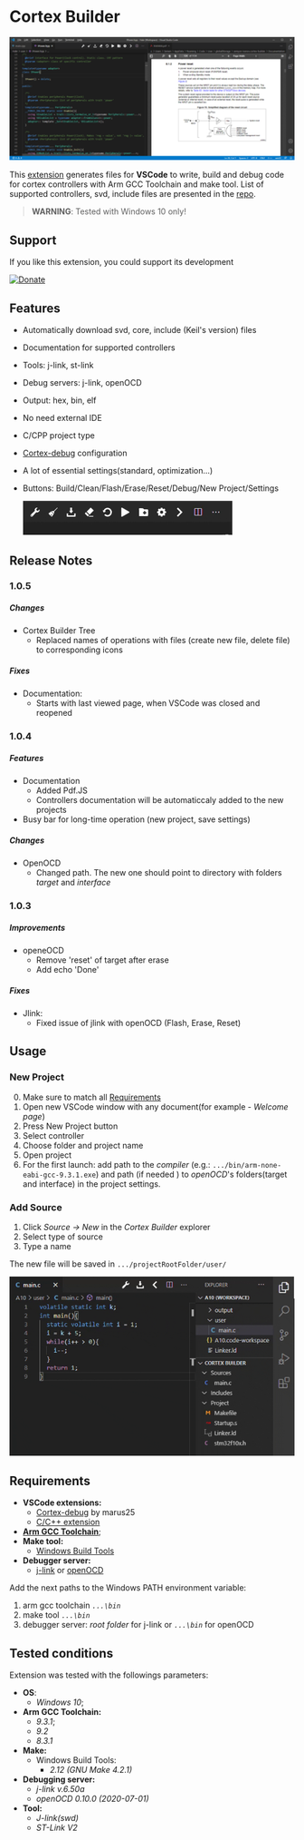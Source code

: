 # Cortex Builder

![Front](https://raw.githubusercontent.com/7bnx/Cortex-Builder/master/resources/media/Front.png)

This [extension](https://marketplace.visualstudio.com/items?itemName=semyon-ivanov.cortex-builder) generates files for **VSCode** to write, build and debug code for cortex controllers with Arm GCC Toolchain and make tool. List of supported controllers, svd, include files are presented in the [repo](https://github.com/7bnx/Cortex-Builder-Essentials).

> **WARNING**: Tested with Windows 10 only!

## Support

If you like this extension, you could support its development

[![Donate](https://img.shields.io/badge/Donate-PayPal-green.svg)](https://paypal.me/7bnx)


## Features
 - Automatically download svd, core, include (Keil's version) files
 - Documentation for supported controllers
 - Tools: j-link, st-link
 - Debug servers: j-link, openOCD
 - Output: hex, bin, elf
 - No need external IDE
 - C/CPP project type
 - [Cortex-debug](https://marketplace.visualstudio.com/items?itemName=marus25.cortex-debug) configuration
 - A lot of essential settings(standard, optimization...)
 - Buttons: Build/Clean/Flash/Erase/Reset/Debug/New Project/Settings
  
    ![MenuBar](https://raw.githubusercontent.com/7bnx/Cortex-Builder/master/resources/media/MenuBar.gif)

## Release Notes

### 1.0.5

##### Changes

  - Cortex Builder Tree
      - Replaced names of operations with files (create new file, delete file) to corresponding icons

##### Fixes 

 - Documentation:
     - Starts with last viewed page, when VSCode was closed and reopened

### 1.0.4

##### Features

 - Documentation
     - Added Pdf.JS
     - Controllers documentation will be automaticcaly added to the new projects
 - Busy bar for long-time operation (new project, save settings)

##### Changes

  - OpenOCD
     - Changed path. The new one should point to directory with folders *target* and *interface*
     
### 1.0.3

##### Improvements

 - openeOCD
     - Remove 'reset' of target after erase
     - Add echo 'Done'

##### Fixes 

 - Jlink:
     - Fixed issue of jlink with openOCD (Flash, Erase, Reset)

## Usage

### New Project
0. Make sure to match all [Requirements](#Requirements)
1. Open new VSCode window with any document(for example - *Welcome page*)
2. Press New Project button
3. Select controller
4. Choose folder and project name
5. Open project
6. For the first launch: add path to the *compiler* (e.g.: `.../bin/arm-none-eabi-gcc-9.3.1.exe`) and path (if needed ) to *openOCD*'s folders(target and interface) in the project settings. 

### Add Source
1. Click *Source -> New* in the *Cortex Builder* explorer
2. Select type of source
3. Type a name
 
The new file will be saved in `.../projectRootFolder/user/`

![Add Source](https://raw.githubusercontent.com/7bnx/Cortex-Builder/master/resources/media/AddSource.gif)



## Requirements
- **VSCode extensions:**
    - [Cortex-debug](https://marketplace.visualstudio.com/items?itemName=marus25.cortex-debug) by marus25
    - [C/C++ extension](https://marketplace.visualstudio.com/items?itemName=ms-vscode.cpptools)
- [**Arm GCC Toolchain**](https://github.com/xpack-dev-tools/arm-none-eabi-gcc-xpack/releases/);
- **Make tool:**
    - [Windows Build Tools](https://github.com/xpack-dev-tools/windows-build-tools-xpack/releases)
- **Debugger server:**
    - [j-link](https://www.segger.com/downloads/jlink/#J-LinkSoftwareAndDocumentationPack) or [openOCD](https://gnutoolchains.com/arm-eabi/openocd/)

Add the next paths to the Windows PATH environment variable:
1. arm gcc toolchain *`...\bin`*
2. make tool *`...\bin`*
3. debugger server: *root folder* for j-link or *`...\bin`* for openOCD
## Tested conditions

Extension was tested with the followings parameters:

- **OS**:
    - *Windows 10*;
- **Arm GCC Toolchain:**
    - *9.3.1*;
    - *9.2*
    - *8.3.1*
- **Make:**
    - Windows Build Tools:
        - *2.12 (GNU Make 4.2.1)*
- **Debugging server:**
    - *j-link v.6.50a*
    - *openOCD 0.10.0 (2020-07-01)*
- **Tool:**
    - *J-link(swd)*
    - *ST-Link V2*
